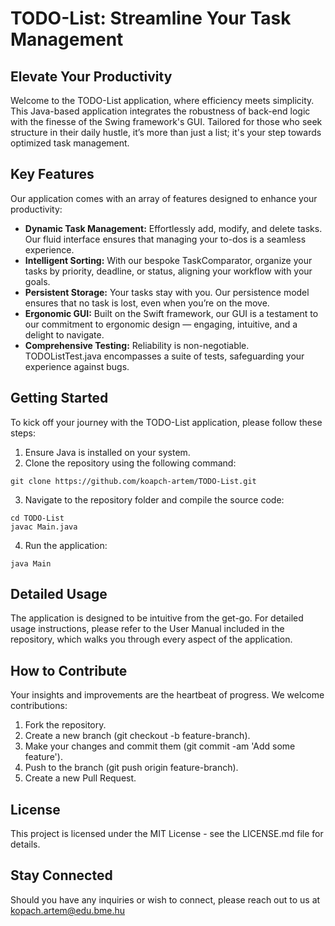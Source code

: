 # TODO-List: Streamline Your Task Management

## Elevate Your Productivity
Welcome to the TODO-List application, where efficiency meets simplicity. This Java-based application integrates the robustness of back-end logic with the finesse of the Swing framework's GUI. Tailored for those who seek structure in their daily hustle, it’s more than just a list; it's your step towards optimized task management.

## Key Features
Our application comes with an array of features designed to enhance your productivity:

- **Dynamic Task Management:** Effortlessly add, modify, and delete tasks. Our fluid interface ensures that managing your to-dos is a seamless experience.
- **Intelligent Sorting:** With our bespoke TaskComparator, organize your tasks by priority, deadline, or status, aligning your workflow with your goals.
- **Persistent Storage:** Your tasks stay with you. Our persistence model ensures that no task is lost, even when you’re on the move.
- **Ergonomic GUI:** Built on the Swift framework, our GUI is a testament to our commitment to ergonomic design — engaging, intuitive, and a delight to navigate.
- **Comprehensive Testing:** Reliability is non-negotiable. TODOListTest.java encompasses a suite of tests, safeguarding your experience against bugs.

## Getting Started
To kick off your journey with the TODO-List application, please follow these steps:

1. Ensure Java is installed on your system.
2. Clone the repository using the following command:

```
git clone https://github.com/koapch-artem/TODO-List.git
```
3. Navigate to the repository folder and compile the source code:
```
cd TODO-List
javac Main.java
```
4. Run the application:
```
java Main
```
## Detailed Usage
The application is designed to be intuitive from the get-go. For detailed usage instructions, please refer to the User Manual included in the repository, which walks you through every aspect of the application.

## How to Contribute
Your insights and improvements are the heartbeat of progress. We welcome contributions:

1. Fork the repository.
2. Create a new branch (git checkout -b feature-branch).
3. Make your changes and commit them (git commit -am 'Add some feature').
4. Push to the branch (git push origin feature-branch).
5. Create a new Pull Request.

## License
This project is licensed under the MIT License - see the LICENSE.md file for details.

## Stay Connected
Should you have any inquiries or wish to connect, please reach out to us at kopach.artem@edu.bme.hu



